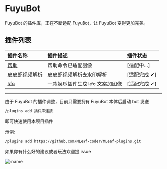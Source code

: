 # FuyuBot

FuyuBot 的插件库，正在不断适配 FuyuBot，让 FuyuBot 变得更加完美。

## 插件列表

| 插件名称                                                                     | 插件描述                        | 插件状态     |
| :--------------------------------------------------------------------------- | :------------------------------ | :----------- |
| [帮助](https://github.com/MLeaf-coder/MLeaf-plugins/tree/main/help)          | 帮助命令已适配图像              | [适配中...]  |
| [皮皮虾视频解析](https://github.com/MLeaf-coder/MLeaf-plugins/tree/main/ppx) | 皮皮虾视频解析去水印解析        | [适配完成 ✔] |
| [kfc](https://github.com/MLeaf-coder/MLeaf-plugins/tree/main/kfc)            | 一款娱乐插件生成 kfc 文案加图像 | [适配完成 ✔] |

---

由于 FuyuBot 的插件调整，目前只需要拥有 FuyuBot 本体后启动 bot 发送

```bash
/plugins add 插件库连接
```

即可快速使用本项目插件

示例:

```bash
/plugins add https://github.com/MLeaf-coder/MLeaf-plugins.git
```

如果你有什么好的建议或者玩法欢迎提 issue

![:name](https://count.getloli.com/@MLeaf-plugins?name=MLeaf-plugins&theme=rule34&padding=7&offset=0&align=center&scale=1&pixelated=1&darkmode=auto)
